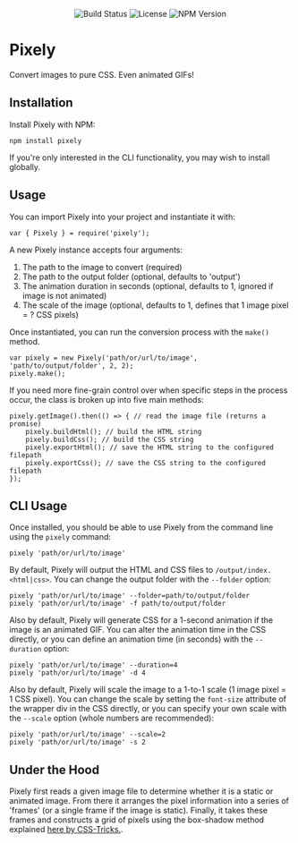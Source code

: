 <p align="center">
<img src="https://app.codeship.com/projects/8d0df2d0-d4a2-0136-e629-3eca7593b0b3/status?branch=master" alt="Build Status">
<img src="https://img.shields.io/github/license/chrgriffin/pixely.svg" alt="License">
<img src="https://img.shields.io/npm/v/pixely.svg" alt="NPM Version">
</p>

# Pixely
Convert images to pure CSS. Even animated GIFs!

## Installation

Install Pixely with NPM:

```
npm install pixely
```

If you're only interested in the CLI functionality, you may wish to install globally.

## Usage

You can import Pixely into your project and instantiate it with:

```
var { Pixely } = require('pixely');
```

A new Pixely instance accepts four arguments:

1. The path to the image to convert (required)
2. The path to the output folder (optional, defaults to 'output')
3. The animation duration in seconds (optional, defaults to 1, ignored if image is not animated)
4. The scale of the image (optional, defaults to 1, defines that 1 image pixel = ? CSS pixels)

Once instantiated, you can run the conversion process with the `make()` method.

```
var pixely = new Pixely('path/or/url/to/image', 'path/to/output/folder', 2, 2);
pixely.make();
```

If you need more fine-grain control over when specific steps in the process occur, the class is broken up into five main methods:

```
pixely.getImage().then(() => { // read the image file (returns a promise)
	pixely.buildHtml(); // build the HTML string
	pixely.buildCss(); // build the CSS string
	pixely.exportHtml(); // save the HTML string to the configured filepath
	pixely.exportCss(); // save the CSS string to the configured filepath
});
```


## CLI Usage

Once installed, you should be able to use Pixely from the command line using the `pixely` command:

```
pixely 'path/or/url/to/image'
```

By default, Pixely will output the HTML and CSS files to `/output/index.<html|css>`. You can change the output folder with the `--folder` option:

```
pixely 'path/or/url/to/image' --folder=path/to/output/folder
pixely 'path/or/url/to/image' -f path/to/output/folder
```

Also by default, Pixely will generate CSS for a 1-second animation if the image is an animated GIF. You can alter the animation time in the CSS directly, or you can define an animation time (in seconds) with the `--duration` option:

```
pixely 'path/or/url/to/image' --duration=4
pixely 'path/or/url/to/image' -d 4
```

Also by default, Pixely will scale the image to a 1-to-1 scale (1 image pixel = 1 CSS pixel). You can change the scale by setting the `font-size` attribute of the wrapper div in the CSS directly, or you can specify your own scale with the `--scale` option (whole numbers are recommended):

```
pixely 'path/or/url/to/image' --scale=2
pixely 'path/or/url/to/image' -s 2
```

## Under the Hood

Pixely first reads a given image file to determine whether it is a static or animated image. From there it arranges the pixel information into a series of 'frames' (or a single frame if the image is static). Finally, it takes these frames and constructs a grid of pixels using the box-shadow method explained [here by CSS-Tricks.](https://css-tricks.com/fun-times-css-pixel-art/#article-header-id-6).
